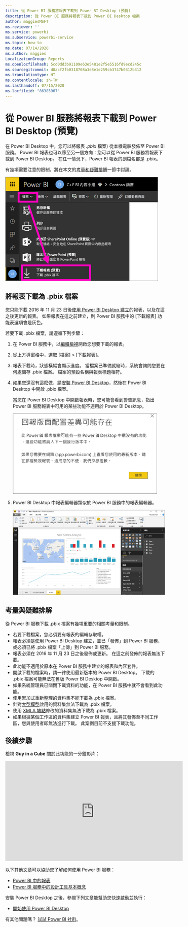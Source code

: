 ```yaml
---
title: 從 Power BI 服務將報表下載到 Power BI Desktop (預覽)
description: 從 Power BI 服務將報表下載到 Power BI Desktop 檔案
author: maggiesMSFT
ms.reviewer: ''
ms.service: powerbi
ms.subservice: powerbi-service
ms.topic: how-to
ms.date: 07/14/2020
ms.author: maggies
LocalizationGroup: Reports
ms.openlocfilehash: 5cd0dd3b91109e63e5481e2f5e5516fd9ecd245c
ms.sourcegitcommit: d8acf2fb0318708a3e8e1e259cb3747b0312b312
ms.translationtype: HT
ms.contentlocale: zh-TW
ms.lasthandoff: 07/15/2020
ms.locfileid: "86385967"
---
```

# <a name="download-a-report-from-the-power-bi-service-to-power-bi-desktop-preview"></a>從 Power BI 服務將報表下載到 Power BI Desktop (預覽)
      
在 Power BI Desktop 中，您可以將報表 *.pbix* 檔案) 從本機電腦發佈至 Power BI 服務。 Power BI 報表也可以移至另一個方向：您可以從 Power BI 服務將報表下載到 Power BI Desktop。 在任一情況下，Power BI 報表的副檔名都是 .pbix。

有幾項需要注意的限制，將在本文的[考量和疑難排解](#considerations-and-troubleshooting)一節中討論。

![[檔案] 下拉式清單](media/service-export-to-pbix/power-bi-file-export.png)

## <a name="download-the-report-as-a-pbix-file"></a>將報表下載為 .pbix 檔案

您只能下載 2016 年 11 月 23 日後[使用 Power BI Desktop 建立](/learn/modules/publish-share-power-bi/2-publish-reports)的報表，以及在這之後更新的報表。 如果報表在這之前建立，則 Power BI 服務中的 [下載報表] 功能表選項會是灰色。

若要下載 .pbix 檔案，請遵循下列步驟：

1. 在 Power BI 服務中，以[編輯檢視](https://docs.microsoft.com/power-bi/service-interact-with-a-report-in-editing-view)開啟您想要下載的報表。

2. 從上方導窗格中，選取 [檔案] > [下載報表]。
   
3. 報表下載時，狀態橫幅會顯示進度。 當檔案已準備就緒時，系統會詢問您要在何處儲存 .pbix 檔案。 檔案的預設名稱與報表標題相符。
   
4. 如果您還沒有這麼做，請[安裝 Power BI Desktop](../fundamentals/desktop-get-the-desktop.md)，然後在 Power BI Desktop 中開啟 .pbix 檔案。
   
    當您在 Power BI Desktop 中開啟報表時，您可能會看到警告訊息，指出 Power BI 服務報表中可用的某些功能不適用於 Power BI Desktop。
   
    ![警告對話方塊](media/service-export-to-pbix/power-bi-export-to-pbix_2.png)

5. Power BI Desktop 中報表編輯器類似於 Power BI 服務中的報表編輯器。  
   
    ![Power BI Desktop 報表編輯器](media/service-export-to-pbix/power-bi-desktop.png)

## <a name="considerations-and-troubleshooting"></a>考量與疑難排解

從 Power BI 服務下載 .pbix 檔案有幾項重要的相關考量和限制。

* 若要下載檔案，您必須要有報表的編輯存取權。
* 報表必須是使用 Power BI Desktop 建立，並已「發佈」到 Power BI 服務，或必須已將 .pbix 檔案「上傳」到 Power BI 服務。
* 報表必須在 2016 年 11 月 23 日之後發佈或更新。 在這之前發佈的報表無法下載。
* 此功能不適用於原本在 Power BI 服務中建立的報表和內容套件。
* 開啟下載的檔案時，請一律使用最新版本的 Power BI Desktop。 下載的 .pbix 檔案可能無法在舊版 Power BI Desktop 中開啟。
* 如果系統管理員已關閉下載資料的功能，在 Power BI 服務中就不會看到此功能。
* 使用累加式重新整理的資料集不能下載為 .pbix 檔案。
* 針對[大型模型](../admin/service-premium-large-models.md)啟用的資料集無法下載為 .pbix 檔案。
* 使用 [XMLA 端點](../admin/service-premium-connect-tools.md)修改的資料集無法下載為 .pbix 檔案。
* 如果根據某個工作區的資料集建立 Power BI 報表，且將其發佈至不同工作區，您與使用者即無法進行下載。 此案例目前不支援下載功能。

## <a name="next-steps"></a>後續步驟

檢視 **Guy in a Cube** 關於此功能的一分鐘影片：

<iframe width="560" height="315" src="https://www.youtube.com/embed/ymWqU5jiUl0" frameborder="0" allowfullscreen></iframe>

以下其他文章可以協助您了解如何使用 Power BI 服務：

* [Power BI 中的報表](../consumer/end-user-reports.md)
* [Power BI 服務中的設計工具基本概念](../fundamentals/service-basic-concepts.md)

安裝 Power BI Desktop 之後，參閱下列文章能幫助您快速啟動並執行：

* [開始使用 Power BI Desktop](../fundamentals/desktop-getting-started.md)

有其他問題嗎？ [試試 Power BI 社群](https://community.powerbi.com/)。
